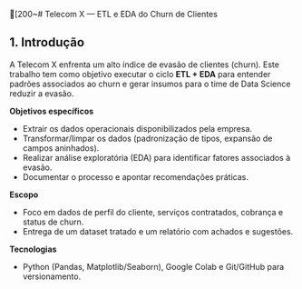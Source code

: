 [200~# Telecom X — ETL e EDA do Churn de Clientes

## 1. Introdução
A Telecom X enfrenta um alto índice de evasão de clientes (churn). Este trabalho tem como objetivo executar o ciclo **ETL + EDA** para entender padrões associados ao churn e gerar insumos para o time de Data Science reduzir a evasão.

**Objetivos específicos**
- Extrair os dados operacionais disponibilizados pela empresa.
- Transformar/limpar os dados (padronização de tipos, expansão de campos aninhados).
- Realizar análise exploratória (EDA) para identificar fatores associados à evasão.
- Documentar o processo e apontar recomendações práticas.

**Escopo**
- Foco em dados de perfil do cliente, serviços contratados, cobrança e status de churn.
- Entrega de um dataset tratado e um relatório com achados e sugestões.

**Tecnologias**
- Python (Pandas, Matplotlib/Seaborn), Google Colab e Git/GitHub para versionamento.
